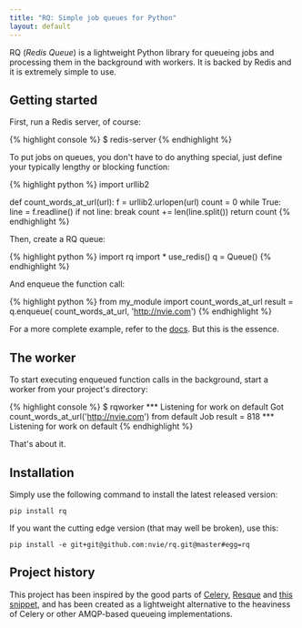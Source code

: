 ```yaml
---
title: "RQ: Simple job queues for Python"
layout: default
---
```


RQ (_Redis Queue_) is a lightweight Python library for queueing jobs and
processing them in the background with workers.  It is backed by Redis and it
is extremely simple to use.


## Getting started

First, run a Redis server, of course:

{% highlight console %}
$ redis-server
{% endhighlight %}

To put jobs on queues, you don't have to do anything special, just define
your typically lengthy or blocking function:

{% highlight python %}
import urllib2

def count_words_at_url(url):
    f = urllib2.urlopen(url)
    count = 0
    while True:
        line = f.readline()
        if not line:
            break
        count += len(line.split())
    return count
{% endhighlight %}

Then, create a RQ queue:

{% highlight python %}
import rq import *
use_redis()
q = Queue()
{% endhighlight %}

And enqueue the function call:

{% highlight python %}
from my_module import count_words_at_url
result = q.enqueue(
             count_words_at_url, 'http://nvie.com')
{% endhighlight %}

For a more complete example, refer to the [docs][d].  But this is the essence.

[d]: {{site.baseurl}}docs/


## The worker

To start executing enqueued function calls in the background, start a worker
from your project's directory:

{% highlight console %}
$ rqworker
*** Listening for work on default
Got count_words_at_url('http://nvie.com') from default
Job result = 818
*** Listening for work on default
{% endhighlight %}

That's about it.


## Installation

Simply use the following command to install the latest released version:

    pip install rq

If you want the cutting edge version (that may well be broken), use this:

    pip install -e git+git@github.com:nvie/rq.git@master#egg=rq


## Project history

This project has been inspired by the good parts of [Celery][1], [Resque][2]
and [this snippet][3], and has been created as a lightweight alternative to the
heaviness of Celery or other AMQP-based queueing implementations.

[m]: http://pypi.python.org/pypi/mailer
[p]: http://docs.python.org/library/pickle.html
[1]: http://www.celeryproject.org/
[2]: https://github.com/defunkt/resque
[3]: http://flask.pocoo.org/snippets/73/
